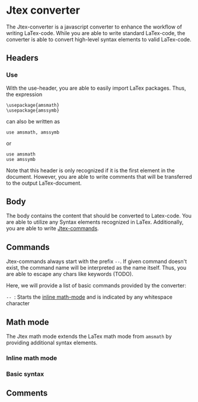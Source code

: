 # Jtex converter

The Jtex-converter is a javascript converter to enhance the workflow of writing LaTex-code. While you are able to write standard LaTex-code, the converter is able to convert high-level syntax elements to valid LaTex-code.

## Headers

### Use

With the use-header, you are able to easily import LaTex packages. Thus, the expression

```
\usepackage{amsmath}
\usepackage{amssymb}
```

can also be written as

```
use amsmath, amssymb
```

or

```
use amsmath
use amssymb
```

Note that this header is only recognized if it is the first element in the document. However, you are able to write comments that will be transferred to the output LaTex-document.

## Body

The body contains the content that should be converted to Latex-code. You are able to utilize any Syntax elements recognized in LaTex. Additionally, you are able to write [Jtex-commands](#commands).

## Commands

Jtex-commands always start with the prefix `--`. If given command doesn't exist, the command name will be interpreted as the name itself. Thus, you are able to escape any chars like keywords (TODO).

Here, we will provide a list of basic commands provided by the converter:

`-- `: Starts the [inline math-mode](#inline-math-mode) and is indicated by any whitespace character

## Math mode

The Jtex math mode extends the LaTex math mode from `amsmath` by providing additional syntax elements.

### Inline math mode

### Basic syntax

## Comments
